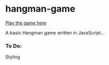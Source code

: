 # hangman-game

[Play the game here](https://pfrancis113.github.io/hangman-game/)

A basic Hangman game written in JavaScript...

### To Do:
Styling
